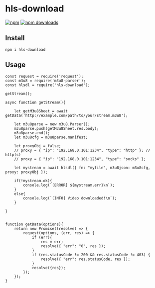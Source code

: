 # hls-download
[![npm](https://img.shields.io/npm/v/hls-download.svg?style=flat-square)](https://npmjs.com/hls-download)
[![npm downloads](https://img.shields.io/npm/dm/hls-download.svg?style=flat-square)](https://npmjs.com/hls-download)

## Install
```
npm i hls-download
```

## Usage
```
const request = require('request');
const m3u8 = require('m3u8-parser');
const hlsdl = require('hls-download');

getStream();

async function getStream(){
	
	let getM3u8Sheet = await getData('http://example.com/path/to/your/stream.m3u8');
	
	let m3u8parse = new m3u8.Parser();
	m3u8parse.push(getM3u8Sheet.res.body);
	m3u8parse.end();
	let m3u8cfg = m3u8parse.manifest;
	
	let proxyObj = false;
	// proxy = { "ip": "192.168.0.101:1234", "type": "http" }; // http(s)
	// proxy = { "ip": "192.168.0.101:1234", "type": "socks" };
	
	let mystream = await hlsdl({ fn: "myfile", m3u8json: m3u8cfg, proxy: proxyObj });
	
	if(!mystream.ok){
		console.log(`[ERROR] ${mystream.err}\n`);
	}
	else{
		console.log(`[INFO] Video downloaded!\n`);
	}
	
}


function getData(options){
	return new Promise((resolve) => {
		request(options, (err, res) => {
			if (err){
				res = err;
				resolve({ "err": "0", res });
			}
			if (res.statusCode != 200 && res.statusCode != 403) {
				resolve({ "err": res.statusCode, res });
			}
			resolve({res});
		});
	});
}
```